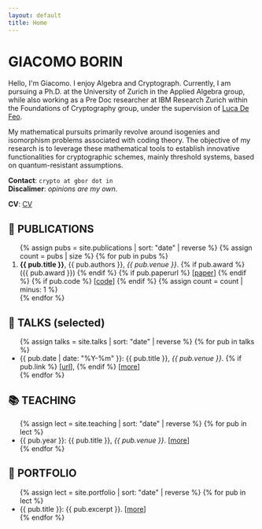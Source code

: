 ```yaml
---
layout: default
title: Home
---
```


# GIACOMO BORIN

Hello, I'm Giacomo. I enjoy Algebra and Cryptograph. Currently, I am pursuing a 
Ph.D. at the University of Zurich in the Applied Algebra group, while also 
working as a Pre Doc researcher at IBM Research Zurich within the Foundations of 
Cryptography group, under the supervision of [Luca De Feo](defeo.lu).

My mathematical pursuits primarily revolve around isogenies and isomorphism 
problems associated with coding theory. The objective of my research is to 
leverage these mathematical tools to establish innovative functionalities for 
cryptographic schemes, mainly threshold systems, based on quantum-resistant 
assumptions. 

**Contact**: `crypto at gbor dot in`  
**Discalimer**: _opinions are my own_.

**CV**: [CV](/cv/)

## 📝 PUBLICATIONS

<ol>
  {% assign pubs = site.publications | sort: "date" | reverse %}
  {% assign count = pubs | size %}
  {% for pub in pubs %}
    <li value="{{ count }}">
      <strong>{{ pub.title }}</strong>, 
      {{ pub.authors }}, 
      <i> {{ pub.venue }}</i>.
      {% if pub.award %}
      <br>
      ({{ pub.award }})
      {% endif %}
      {% if pub.paperurl %}
         [<a href="{{ pub.paperurl }}">paper</a>]
      {% endif %}
      {% if pub.code %}
         [<a href="{{ pub.code }}">code</a>]
      {% endif %}
      <!-- [<a href="{{ pub.url }}">more</a>] -->
      {% assign count = count | minus: 1 %}
    </li>
  {% endfor %}
</ol>

## 🙊 TALKS (selected)

<ul>
  {% assign talks = site.talks | sort: "date" | reverse %}
  {% for pub in talks %}
    <li>
      {{ pub.date | date: "%Y-%m" }}:
      {{ pub.title }}, 
      <i> {{ pub.venue }}</i>.
      {% if pub.link %}
         [<a href="{{ pub.link }}">url</a>],
      {% endif %}
      [<a href="{{ pub.url }}">more</a>]
    </li>
  {% endfor %}
</ul>


## 📚 TEACHING

<ul>
  {% assign lect = site.teaching | sort: "date" | reverse %}
  {% for pub in lect %}
    <li>
      {{ pub.year }}:
      {{ pub.title }}, 
      <i> {{ pub.venue }}</i>.
      [<a href="{{ pub.url }}">more</a>]
    </li>
  {% endfor %}
</ul>

## 📍 PORTFOLIO

<ul>
  {% assign lect = site.portfolio | sort: "date" | reverse %}
  {% for pub in lect %}
    <li>
      {{ pub.title }}:
      {{ pub.excerpt }}.
      [<a href="{{ pub.url }}">more</a>]
    </li>
  {% endfor %}
</ul>



